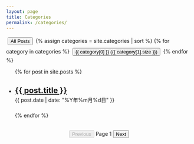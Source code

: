```yaml
---
layout: page
title: Categories
permalink: /categories/
---
```


<!-- This section lists all the category names as clickable buttons.
     The 'onclick' attributes have been REMOVED. -->
<div id="category-buttons" class="mb-4">
  <button class="btn btn-outline-primary" data-category="all">All Posts</button>
  {% assign categories = site.categories | sort %}
  {% for category in categories %}
    <button class="btn btn-outline-primary" data-category="{{ category[0] | escape }}">{{ category[0] }} ({{ category[1].size }})</button>
  {% endfor %}
</div>

<!-- This section contains a list of ALL posts, initially hidden -->
<ul id="post-list-all" class="post-list">
  {% for post in site.posts %}
    <li class="post-item" data-category="{{ post.categories | first | escape }}">
      <h2 class="post-title" style="margin-bottom: 0.2rem;">
        <a href="{{ post.url | relative_url }}">{{ post.title }}</a>
      </h2>
      <span class="post-meta">{{ post.date | date: "%Y年%m月%d日" }}</span>
    </li>
  {% endfor %}
</ul>

<!-- Pagination controls -->
<div id="pagination-controls" class="mt-4">
  <button id="prev-page" class="btn btn-sm btn-outline-secondary" disabled>Previous</button>
  <span id="page-indicator" class="mx-2">Page 1</span>
  <button id="next-page" class="btn btn-sm btn-outline-secondary">Next</button>
</div>

<!-- Updated JavaScript with pagination -->
<script>
  document.addEventListener('DOMContentLoaded', function() {
    const postList = document.getElementById('post-list-all');
    if (!postList) return;

    const postItems = Array.from(postList.getElementsByClassName('post-item'));
    const categoryButtons = document.querySelectorAll('#category-buttons .btn');
    
    // Pagination elements
    const prevPageBtn = document.getElementById('prev-page');
    const nextPageBtn = document.getElementById('next-page');
    const pageIndicator = document.getElementById('page-indicator');
    
    // Pagination variables
    const postsPerPage = 5;
    let currentPage = 1;
    let filteredPosts = [];
    let currentCategory = 'all';
    
    // Filter posts by category and update pagination
    function filterPosts(category) {
      currentCategory = category;
      currentPage = 1; // Reset to first page when changing categories
      
      categoryButtons.forEach(button => {
        button.classList.toggle('active', button.dataset.category === category);
      });

      // Filter posts by category
      filteredPosts = postItems.filter(item =>
        category === 'all' || item.dataset.category === category
      );
      
      // Hide all posts first
      postItems.forEach(item => {
        item.style.display = 'none';
      });
      
      // Update pagination and display current page
      updatePagination();
    }
    
    // Update pagination controls and display current page of posts
    function updatePagination() {
      const totalPages = Math.ceil(filteredPosts.length / postsPerPage);
      
      // Update page indicator
      pageIndicator.textContent = `Page ${currentPage} of ${totalPages || 1}`;
      
      // Enable/disable pagination buttons
      prevPageBtn.disabled = currentPage <= 1;
      nextPageBtn.disabled = currentPage >= totalPages || totalPages === 0;
      
      // Calculate which posts to show
      const startIndex = (currentPage - 1) * postsPerPage;
      const endIndex = startIndex + postsPerPage;
      
      // Show only posts for current page
      filteredPosts.forEach((item, index) => {
        item.style.display = (index >= startIndex && index < endIndex) ? 'list-item' : 'none';
      });
    }
    
    // Event listeners for pagination buttons
    prevPageBtn.addEventListener('click', function() {
      if (currentPage > 1) {
        currentPage--;
        updatePagination();
      }
    });
    
    nextPageBtn.addEventListener('click', function() {
      const totalPages = Math.ceil(filteredPosts.length / postsPerPage);
      if (currentPage < totalPages) {
        currentPage++;
        updatePagination();
      }
    });

    // Category button click handlers
    categoryButtons.forEach(button => {
      button.addEventListener('click', function() {
        const categoryToFilter = this.dataset.category;
        filterPosts(categoryToFilter);
        
        // Update the URL hash without reloading the page
        if (history.pushState) {
          if (categoryToFilter === 'all') {
            history.replaceState(null, null, window.location.pathname + window.location.search);
          } else {
            history.pushState(null, null, '#' + encodeURIComponent(categoryToFilter));
          }
        }
      });
    });

    // Handle URL hash changes (e.g., from links or browser history)
    function filterByUrlHash() {
      const hash = decodeURIComponent(window.location.hash.substring(1));
      if (hash) {
        filterPosts(hash);
      } else {
        filterPosts('all'); // Default to showing all posts
      }
    }
    
    // Initial filter when the page loads
    filterByUrlHash();

    // Listen for back/forward browser button presses
    window.addEventListener('popstate', filterByUrlHash);
  });
</script>

<style>
  #category-buttons .btn {
    margin: 0.25rem;
  }
  
  .btn.active {
    background-color: #007bff;
    color: white;
  }
  
  #pagination-controls {
    text-align: center;
    margin-top: 2rem;
    margin-bottom: 2rem;
  }
  
  .post-item {
    margin-bottom: 1.5rem;
  }
</style>
